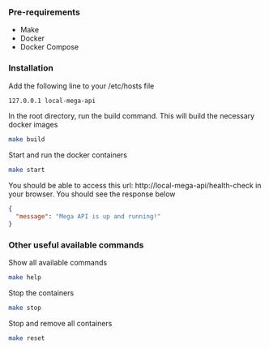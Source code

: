 ### Pre-requirements

- Make
- Docker
- Docker Compose

### Installation

Add the following line to your /etc/hosts file
```sh
127.0.0.1 local-mega-api
```

In the root directory, run the build command. This will build the necessary docker images

```sh
make build
```

Start and run the docker containers

```sh
make start
```

You should be able to access this url: http://local-mega-api/health-check in your browser. You should see the response below

```json
{
  "message": "Mega API is up and running!"
}
```

### Other useful available commands

Show all available commands

```sh
make help
```

Stop the containers

```sh
make stop
```

Stop and remove all containers

```sh
make reset
```
